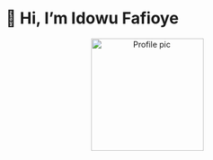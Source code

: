 # 👋 Hi, I’m Idowu Fafioye
<p align="center">
  <img src="https://github.com/Olatunjhi.png" alt="Profile pic" height="200" width="200" />
</p>

<!---
Olatunjhi/Olatunjhi is a ✨ special ✨ repository because its `README.md` (this file) appears on your GitHub profile.
You can click the Preview link to take a look at your changes.
--->

